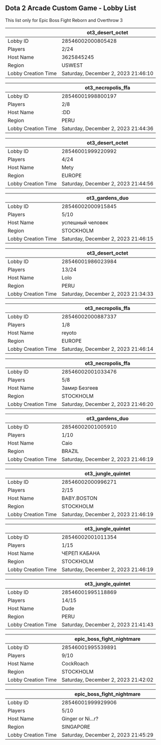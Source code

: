 ## Dota 2 Arcade Custom Game - Lobby List

This list only for Epic Boss Fight Reborn and Overthrow 3

|  | ot3_desert_octet |
| ------ | ------ |
| Lobby ID | 28546002000805428 |
| Players | 2/24 |
| Host Name | 3625845245 |
| Region | USWEST |
| Lobby Creation Time | Saturday, December 2, 2023 21:46:10 |


|  | ot3_necropolis_ffa |
| ------ | ------ |
| Lobby ID | 28546001998800197 |
| Players | 2/8 |
| Host Name | :DD |
| Region | PERU |
| Lobby Creation Time | Saturday, December 2, 2023 21:44:36 |


|  | ot3_desert_octet |
| ------ | ------ |
| Lobby ID | 28546001999220992 |
| Players | 4/24 |
| Host Name | Mety |
| Region | EUROPE |
| Lobby Creation Time | Saturday, December 2, 2023 21:44:56 |


|  | ot3_gardens_duo |
| ------ | ------ |
| Lobby ID | 28546002000915845 |
| Players | 5/10 |
| Host Name | успешный человек |
| Region | STOCKHOLM |
| Lobby Creation Time | Saturday, December 2, 2023 21:46:15 |


|  | ot3_desert_octet |
| ------ | ------ |
| Lobby ID | 28546001986023984 |
| Players | 13/24 |
| Host Name | Lolo |
| Region | PERU |
| Lobby Creation Time | Saturday, December 2, 2023 21:34:33 |


|  | ot3_necropolis_ffa |
| ------ | ------ |
| Lobby ID | 28546002000887337 |
| Players | 1/8 |
| Host Name | reyoto |
| Region | EUROPE |
| Lobby Creation Time | Saturday, December 2, 2023 21:46:14 |


|  | ot3_necropolis_ffa |
| ------ | ------ |
| Lobby ID | 28546002001033476 |
| Players | 5/8 |
| Host Name | Замир Безгеев |
| Region | STOCKHOLM |
| Lobby Creation Time | Saturday, December 2, 2023 21:46:20 |


|  | ot3_gardens_duo |
| ------ | ------ |
| Lobby ID | 28546002001005910 |
| Players | 1/10 |
| Host Name | Caio |
| Region | BRAZIL |
| Lobby Creation Time | Saturday, December 2, 2023 21:46:19 |


|  | ot3_jungle_quintet |
| ------ | ------ |
| Lobby ID | 28546002000996271 |
| Players | 2/15 |
| Host Name | BABY.BOSTON |
| Region | STOCKHOLM |
| Lobby Creation Time | Saturday, December 2, 2023 21:46:19 |


|  | ot3_jungle_quintet |
| ------ | ------ |
| Lobby ID | 28546002001011354 |
| Players | 1/15 |
| Host Name | ЧЕРЕП КАБАНА |
| Region | STOCKHOLM |
| Lobby Creation Time | Saturday, December 2, 2023 21:46:19 |


|  | ot3_jungle_quintet |
| ------ | ------ |
| Lobby ID | 28546001995118869 |
| Players | 14/15 |
| Host Name | Dude |
| Region | PERU |
| Lobby Creation Time | Saturday, December 2, 2023 21:41:43 |


|  | epic_boss_fight_nightmare |
| ------ | ------ |
| Lobby ID | 28546001995539891 |
| Players | 9/10 |
| Host Name | CockRoach |
| Region | STOCKHOLM |
| Lobby Creation Time | Saturday, December 2, 2023 21:42:02 |


|  | epic_boss_fight_nightmare |
| ------ | ------ |
| Lobby ID | 28546001999929906 |
| Players | 5/10 |
| Host Name | Ginger or Ni...r? |
| Region | SINGAPORE |
| Lobby Creation Time | Saturday, December 2, 2023 21:45:29 |


